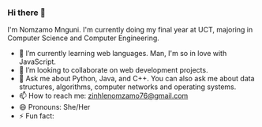 ### Hi there 👋

I'm Nomzamo Mnguni. I'm currently doing my final year at UCT, majoring in Computer Science and Computer Engineering. 
- 🌱 I’m currently learning web languages. Man, I'm so in love with JavaScript.
- 👯 I’m looking to collaborate on web development projects.
- 💬 Ask me about Python, Java, and C++. You can also ask me about data structures, algorithms, computer networks and operating systems.
- 📫 How to reach me: zinhlenomzamo76@gmail.com
- 😄 Pronouns: She/Her
- ⚡ Fun fact: 




<!--
**nomzam0/nomzam0** is a ✨ _special_ ✨ repository because its `README.md` (this file) appears on your GitHub profile.

Here are some ideas to get you started:

- 🔭 I’m currently working on ...
- 🌱 I’m currently learning ...
- 👯 I’m looking to collaborate on ...
- 🤔 I’m looking for help with ...
- 💬 Ask me about ...
- 📫 How to reach me: ...
- 😄 Pronouns: ...
- ⚡ Fun fact: ...
-->
